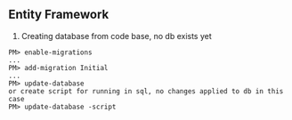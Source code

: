 
## Entity Framework
1. Creating database from code base, no db exists yet
```
PM> enable-migrations
...
PM> add-migration Initial
...
PM> update-database
or create script for running in sql, no changes applied to db in this case
PM> update-database -script
```
